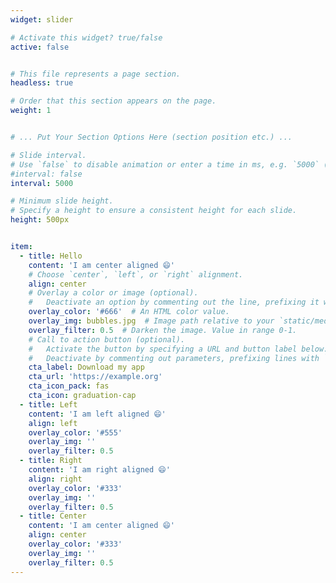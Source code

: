```yaml
---
widget: slider

# Activate this widget? true/false
active: false


# This file represents a page section.
headless: true

# Order that this section appears on the page.
weight: 1


# ... Put Your Section Options Here (section position etc.) ...

# Slide interval.
# Use `false` to disable animation or enter a time in ms, e.g. `5000` (5s).
#interval: false
interval: 5000

# Minimum slide height.
# Specify a height to ensure a consistent height for each slide.
height: 500px


item:
  - title: Hello
    content: 'I am center aligned 😄'
    # Choose `center`, `left`, or `right` alignment.
    align: center
    # Overlay a color or image (optional).
    #   Deactivate an option by commenting out the line, prefixing it with `#`.
    overlay_color: '#666'  # An HTML color value.
    overlay_img: bubbles.jpg  # Image path relative to your `static/media/` folder
    overlay_filter: 0.5  # Darken the image. Value in range 0-1.
    # Call to action button (optional).
    #   Activate the button by specifying a URL and button label below.
    #   Deactivate by commenting out parameters, prefixing lines with `#`.
    cta_label: Download my app
    cta_url: 'https://example.org'
    cta_icon_pack: fas
    cta_icon: graduation-cap
  - title: Left
    content: 'I am left aligned 😄'
    align: left
    overlay_color: '#555'
    overlay_img: ''
    overlay_filter: 0.5
  - title: Right
    content: 'I am right aligned 😄'
    align: right
    overlay_color: '#333'
    overlay_img: ''
    overlay_filter: 0.5
  - title: Center
    content: 'I am center aligned 😄'
    align: center
    overlay_color: '#333'
    overlay_img: ''
    overlay_filter: 0.5
---
```


